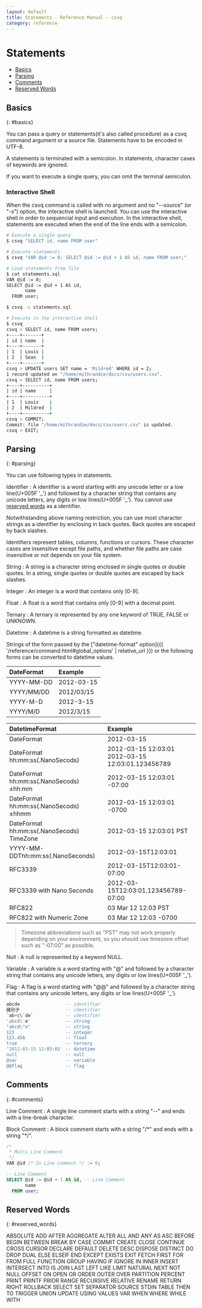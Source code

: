 ```yaml
---
layout: default
title: Statements - Reference Manual - csvq
category: reference
---
```


# Statements

* [Basics](#basics)
* [Parsing](#parsing)
* [Comments](#comments)
* [Reserved Words](#reserved_words)

## Basics
{: #basics}

You can pass a query or statements(it's also called procedure) as a csvq command argument or a source file.
Statements have to be encoded in UTF-8.

A statements is terminated with a semicolon. 
In statements, character cases of keywords are ignored.

If you want to execute a single query, you can omit the terminal semicolon.  

### Interactive Shell

When the csvq command is called with no argument and no "--source" (or "-s") option, the interactive shell is launched.
You can use the interactive shell in order to sequencial input and execution.
In the interactive shell, statements are executed when the end of the line ends with a semicolon.

```bash
# Execute a single query
$ csvq "SELECT id, name FROM user"

# Execute statements
$ csvq "VAR @id := 0; SELECT @id := @id + 1 AS id, name FROM user;"

# Load statements from file
$ cat statements.sql
VAR @id := 0;
SELECT @id := @id + 1 AS id,
       name
  FROM user;

$ csvq -s statements.sql

# Execute in the interactive shell
$ csvq
csvq > SELECT id, name FROM users;
+----+-------+
| id | name  |
+----+-------+
| 1  | Louis |
| 2  | Sean  |
+----+-------+
csvq > UPDATE users SET name = 'Mildred' WHERE id = 2;
1 record updated on "/home/mithrandie/docs/csv/users.csv".
csvq > SELECT id, name FROM users;
+----+----------+
| id | name     |
+----+----------+
| 1  | Louis    |
| 2  | Mildred  |
+----+----------+
csvq > COMMIT;
Commit: file "/home/mithrandie/docs/csv/users.csv" is updated.
csvq > EXIT;
```

## Parsing
{: #parsing}

You can use following types in statements.

Identifier
: A identifier is a word starting with any unicode letter or a low line(U+005F '\_') and followed by a character string that contains any unicode letters, any digits or low lines(U+005F '\_').
  You cannot use [reserved words](#reserved_words) as a identifier.

  Notwithstanding above naming restriction, you can use most character strings as a identifier by enclosing in back quotes.
  Back quotes are escaped by back slashes.
  
  Identifiers represent tables, columns, functions or cursors.
  These character cases are insensitive except file paths, and whether file paths are case insensitive or not depends on your file system.
  
String
: A string is a character string enclosed in single quotes or double quotes.
  In a string, single quotes or double quotes are escaped by back slashes.

Integer
: An integer is a word that contains only \[0-9\].

Float
: A float is a word that contains only \[0-9\] with a decimal point.

Ternary
: A ternary is represented by any one keyword of TRUE, FALSE or UNKNOWN.

Datetime
: A datetime is a string formatted as datetime.

  Strings of the form passed by the ["datetime-format" option]({{ '/reference/command.html#global_options' | relative_url }}) or the following forms can be converted to datetime values.
  
  | DateFormat | Example |
  | :- | :- |
  | YYYY-MM-DD | 2012-03-15 |
  | YYYY/MM/DD | 2012/03/15 |
  | YYYY-M-D   | 2012-3-15 |
  | YYYY/M/D   | 2012/3/15 |

  | DatetimeFormat | Example |
  | :- | :- |
  | DateFormat | 2012-03-15 |
  | DateFormat hh:mm:ss(.NanoSecods) | 2012-03-15 12:03:01<br />2012-03-15 12:03:01.123456789 |
  | DateFormat hh:mm:ss(.NanoSecods) ±hh:mm | 2012-03-15 12:03:01 -07:00 |
  | DateFormat hh:mm:ss(.NanoSecods) ±hhmm | 2012-03-15 12:03:01 -0700 |
  | DateFormat hh:mm:ss(.NanoSecods) TimeZone | 2012-03-15 12:03:01 PST |
  | YYYY-MM-DDThh:mm:ss(.NanoSeconds) | 2012-03-15T12:03:01 |
  | RFC3339 | 2012-03-15T12:03:01-07:00 |
  | RFC3339 with Nano Seconds | 2012-03-15T12:03:01.123456789-07:00 |
  | RFC822 | 03 Mar 12 12:03 PST |
  | RFC822 with Numeric Zone | 03 Mar 12 12:03 -0700 |
  
  > Timezone abbreviations such as "PST" may not work properly depending on your environment, 
  > so you should use timezone offset such as "-07:00" as possible.

Null
: A null is represented by a keyword NULL.

Variable
: A variable is a word starting with "@" and followed by a character string that contains any unicode letters, any digits or low lines(U+005F '\_').

Flag
: A flag is a word starting with "@@" and followed by a character string that contains any unicode letters, any digits or low lines(U+005F '\_').

```sql
abcde                 -- identifier
識別子                 -- identifier
`ab+c\`de`            -- identifier
'abcd\'e'             -- string
"abcd\"e"             -- string
123                   -- integer
123.456               -- float
true                  -- ternary
'2012-03-15 12:03:01' -- datetime
null                  -- null
@var                  -- variable
@@flag                -- flag
```

## Comments
{: #comments}

Line Comment
: A single line comment starts with a string "--" and ends with a line-break character. 

Block Comment
: A block comment starts with a string "/\*" and ends with a string "\*/".


```sql
/*
 * Multi Line Comment
 */
VAR @id /* In Line Comment */ := 0;

-- Line Comment
SELECT @id := @id + 1 AS id, -- Line Comment
       name
  FROM user;
```

## Reserved Words
{: #reserved_words}

ABSOLUTE ADD AFTER AGGREGATE ALTER ALL AND ANY AS ASC
BEFORE BEGIN BETWEEN BREAK BY
CASE COMMIT CREATE CLOSE CONTINUE CROSS CURSOR
DECLARE DEFAULT DELETE DESC DISPOSE DISTINCT DO DROP DUAL
ELSE ELSEIF END EXCEPT EXISTS EXIT
FETCH FIRST FOR FROM FULL FUNCTION
GROUP
HAVING
IF IGNORE IN INNER INSERT INTERSECT INTO IS
JOIN
LAST LEFT LIKE LIMIT
NATURAL NEXT NOT NULL
OFFSET ON OPEN OR ORDER OUTER OVER
PARTITION PERCENT PRINT PRINTF PRIOR
RANGE RECURSIVE RELATIVE RENAME RETURN RIGHT ROLLBACK
SELECT SET SEPARATOR SOURCE STDIN
TABLE THEN TO TRIGGER
UNION UPDATE USING
VALUES VAR
WHEN WHERE WHILE WITH
